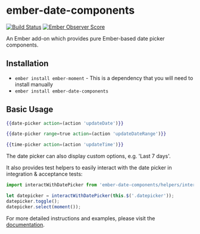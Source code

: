 # ember-date-components

[![Build Status](https://travis-ci.org/mydea/ember-date-components.svg?branch=master)](https://travis-ci.org/mydea/ember-date-components)
[![Ember Observer Score](https://emberobserver.com/badges/ember-date-components.svg)](https://emberobserver.com/addons/ember-date-components)

An Ember add-on which provides pure Ember-based date picker components.

## Installation

* `ember install ember-moment` - This is a dependency that you will need to install manually
* `ember install ember-date-components`

## Basic Usage

```hbs
{{date-picker action=(action 'updateDate')}}
```

```hbs
{{date-picker range=true action=(action 'updateDateRange')}}
```

```hbs
{{time-picker action=(action 'updateTime')}}
```

The date picker can also display custom options, e.g. 'Last 7 days'.

It also provides test helpers to easily interact with the date picker in integration & acceptance tests:

```js
import interactWithDatePicker from 'ember-date-components/helpers/interact-with-date-picker';

let datepicker = interactWithDatePicker(this.$('.datepicker'));
datepicker.toggle();
datepicker.select(moment());
```

For more detailed instructions and examples,
please visit the [documentation](http://mydea.github.io/ember-date-components/).
